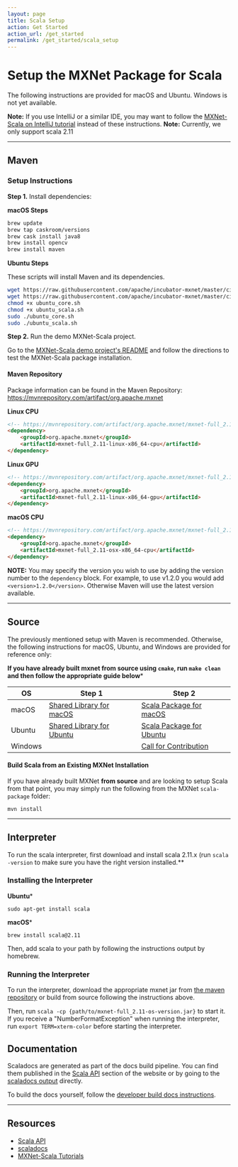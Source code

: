 ```yaml
---
layout: page
title: Scala Setup
action: Get Started
action_url: /get_started
permalink: /get_started/scala_setup
---
```

<!--- Licensed to the Apache Software Foundation (ASF) under one -->
<!--- or more contributor license agreements.  See the NOTICE file -->
<!--- distributed with this work for additional information -->
<!--- regarding copyright ownership.  The ASF licenses this file -->
<!--- to you under the Apache License, Version 2.0 (the -->
<!--- "License"); you may not use this file except in compliance -->
<!--- with the License.  You may obtain a copy of the License at -->

<!---   http://www.apache.org/licenses/LICENSE-2.0 -->

<!--- Unless required by applicable law or agreed to in writing, -->
<!--- software distributed under the License is distributed on an -->
<!--- "AS IS" BASIS, WITHOUT WARRANTIES OR CONDITIONS OF ANY -->
<!--- KIND, either express or implied.  See the License for the -->
<!--- specific language governing permissions and limitations -->
<!--- under the License. -->


# Setup the MXNet Package for Scala

The following instructions are provided for macOS and Ubuntu. Windows is not yet available.

**Note:** If you use IntelliJ or a similar IDE, you may want to follow the [MXNet-Scala on IntelliJ tutorial]({{'/api/scala/docs/tutorials/mxnet_scala_on_intellij'|relative_url}}) instead of these instructions.
**Note:** Currently, we only support scala 2.11

<hr>

## Maven

### Setup Instructions

**Step 1.** Install dependencies:

**macOS Steps**

```bash
brew update
brew tap caskroom/versions
brew cask install java8
brew install opencv
brew install maven
```

**Ubuntu Steps**

These scripts will install Maven and its dependencies.

```bash
wget https://raw.githubusercontent.com/apache/incubator-mxnet/master/ci/docker/install/ubuntu_core.sh
wget https://raw.githubusercontent.com/apache/incubator-mxnet/master/ci/docker/install/ubuntu_scala.sh
chmod +x ubuntu_core.sh
chmod +x ubuntu_scala.sh
sudo ./ubuntu_core.sh
sudo ./ubuntu_scala.sh
```

**Step 2.** Run the demo MXNet-Scala project.

Go to the [MXNet-Scala demo project's README](https://github.com/apache/incubator-mxnet/tree/master/scala-package/mxnet-demo) and follow the directions to test the MXNet-Scala package installation.

#### Maven Repository

Package information can be found in the Maven Repository:
https://mvnrepository.com/artifact/org.apache.mxnet

**Linux CPU**
```html
<!-- https://mvnrepository.com/artifact/org.apache.mxnet/mxnet-full_2.11-linux-x86_64-cpu -->
<dependency>
    <groupId>org.apache.mxnet</groupId>
    <artifactId>mxnet-full_2.11-linux-x86_64-cpu</artifactId>
</dependency>
```

**Linux GPU**
```html
<!-- https://mvnrepository.com/artifact/org.apache.mxnet/mxnet-full_2.11-linux-x86_64-gpu -->
<dependency>
    <groupId>org.apache.mxnet</groupId>
    <artifactId>mxnet-full_2.11-linux-x86_64-gpu</artifactId>
</dependency>
```

**macOS CPU**
```html
<!-- https://mvnrepository.com/artifact/org.apache.mxnet/mxnet-full_2.11-osx-x86_64-cpu -->
<dependency>
    <groupId>org.apache.mxnet</groupId>
    <artifactId>mxnet-full_2.11-osx-x86_64-cpu</artifactId>
</dependency>
```

**NOTE:** You may specify the version you wish to use by adding the version number to the `dependency` block. For example, to use v1.2.0 you would add `<version>1.2.0</version>`. Otherwise Maven will use the latest version available.

<hr>

## Source

The previously mentioned setup with Maven is recommended. Otherwise, the following instructions for macOS, Ubuntu, and Windows are provided for reference only:

**If you have already built mxnet from source using `cmake`, run `make clean` and then follow the appropriate guide below***

| OS | Step 1 | Step 2 |
|---|---|---|
|macOS | [Shared Library for macOS](osx_setup.html#build-the-shared-library) | [Scala Package for macOS](osx_setup.html#install-the-mxnet-package-for-scala) |
| Ubuntu | [Shared Library for Ubuntu](ubuntu_setup.html#installing-mxnet-on-ubuntu) | [Scala Package for Ubuntu](ubuntu_setup.html#install-the-mxnet-package-for-scala) |
| Windows | <a class="github-button" href="https://github.com/apache/incubator-mxnet/issues/10549" data-size="large" data-show-count="true" aria-label="Issue apache/incubator-mxnet on GitHub"> | <a class="github-button" href="https://github.com/apache/incubator-mxnet/issues/10549" data-size="large" data-show-count="true" aria-label="Issue apache/incubator-mxnet on GitHub">Call for Contribution</a> |


#### Build Scala from an Existing MXNet Installation
If you have already built MXNet **from source** and are looking to setup Scala from that point, you may simply run the following from the MXNet `scala-package` folder:

```
mvn install
```

<hr>

## Interpreter

To run the scala interpreter, first download and install scala 2.11.x (run `scala -version` to make sure you have the right version installed.**

### Installing the Interpreter

**Ubuntu***

```
sudo apt-get install scala
```

**macOS***

```
brew install scala@2.11
```

Then, add scala to your path by following the instructions output by homebrew.

### Running the Interpreter

To run the interpreter, download the appropriate mxnet jar from [the maven repository](https://search.maven.org/search?q=g:org.apache.mxnet) or build from source following the instructions above.

Then, run `scala -cp {path/to/mxnet-full_2.11-os-version.jar}` to start it.
If you receive a "NumberFormatException" when running the interpreter, run `export TERM=xterm-color` before starting the interpreter.

## Documentation

Scaladocs are generated as part of the docs build pipeline. You can find them published in the [Scala API]({{'/api/scala'|relative_url}}) section of the website or by going to the [scaladocs output]({{'/api/scala/docs/api/#org.apache.mxnet.package'|relative_url}}) directly.

To build the docs yourself, follow the [developer build docs instructions](https://github.com/apache/incubator-mxnet/tree/master/docs/build_version_doc#developer-instructions).

<hr>

## Resources

* [Scala API]({{'/api/scala'|relative_url}})
* [scaladocs]({{'/api/scala/docs/api/#org.apache.mxnet.package'|relative_url}})
* [MXNet-Scala Tutorials]({{'/api/scala/docs/tutorials'|relative_url}})
